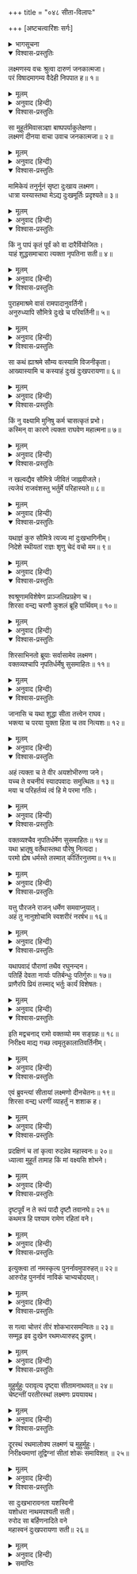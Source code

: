 +++
title = "०४८ सीता-विलापः"

+++
[अष्टचत्वारिंशः सर्गः]



<details><summary>भागसूचना</summary>

48. सीताका दुःखपूर्ण वचन, श्रीरामके लिये उनका संदेश, लक्ष्मणका जाना और सीताका रोना
</details>

<details open><summary>विश्वास-प्रस्तुतिः</summary>

लक्ष्मणस्य वचः श्रुत्वा दारुणं जनकात्मजा।  
परं विषादमागम्य वैदेही निपपात ह॥ १॥
</details>

<details><summary>मूलम्</summary>

लक्ष्मणस्य वचः श्रुत्वा दारुणं जनकात्मजा।  
परं विषादमागम्य वैदेही निपपात ह॥ १॥
</details>

<details><summary>अनुवाद (हिन्दी)</summary>

लक्ष्मणजीका यह कठोर वचन सुनकर जनककिशोरी सीताको बड़ा दुःख हुआ। वे मूर्च्छित होकर पृथ्वीपर गिर पड़ीं॥ १॥
</details>

<details open><summary>विश्वास-प्रस्तुतिः</summary>

सा मुहूर्तमिवासञ्ज्ञा बाष्पपर्याकुलेक्षणा।  
लक्ष्मणं दीनया वाचा उवाच जनकात्मजा॥ २॥
</details>

<details><summary>मूलम्</summary>

सा मुहूर्तमिवासञ्ज्ञा बाष्पपर्याकुलेक्षणा।  
लक्ष्मणं दीनया वाचा उवाच जनकात्मजा॥ २॥
</details>

<details><summary>अनुवाद (हिन्दी)</summary>

दो घड़ीतक उन्हें होश नहीं हुआ। उनके नेत्रोंसे आँसुओंकी अजस्र धारा बहती रही। फिर होशमें आनेपर जनककिशोरी दीन वाणीमें लक्ष्मणसे बोलीं—॥ २॥
</details>

<details open><summary>विश्वास-प्रस्तुतिः</summary>

मामिकेयं तनुर्नूनं सृष्टा दुःखाय लक्ष्मण।  
धात्रा यस्यास्तथा मेऽद्य दुःखमूर्तिः प्रदृश्यते॥ ३॥
</details>

<details><summary>मूलम्</summary>

मामिकेयं तनुर्नूनं सृष्टा दुःखाय लक्ष्मण।  
धात्रा यस्यास्तथा मेऽद्य दुःखमूर्तिः प्रदृश्यते॥ ३॥
</details>

<details><summary>अनुवाद (हिन्दी)</summary>

‘लक्ष्मण! निश्चय ही विधाताने मेरे शरीरको केवल दुःख भोगनेके लिये ही रचा है। इसीलिये आज सारे दुःखोंका समूह मूर्तिमान् होकर मुझे दर्शन दे रहा है॥ ३॥
</details>

<details open><summary>विश्वास-प्रस्तुतिः</summary>

किं नु पापं कृतं पूर्वं को वा दारैर्वियोजितः।  
याहं शुद्धसमाचारा त्यक्ता नृपतिना सती॥ ४॥
</details>

<details><summary>मूलम्</summary>

किं नु पापं कृतं पूर्वं को वा दारैर्वियोजितः।  
याहं शुद्धसमाचारा त्यक्ता नृपतिना सती॥ ४॥
</details>

<details><summary>अनुवाद (हिन्दी)</summary>

‘मैंने पूर्वजन्ममें कौन-सा ऐसा पाप किया था अथवा किसका स्त्रीसे विछोह कराया था, जो शुद्ध आचरणवाली होनेपर भी महाराजने मुझे त्याग दिया है॥ ४॥
</details>

<details open><summary>विश्वास-प्रस्तुतिः</summary>

पुराहमाश्रमे वासं रामपादानुवर्तिनी।  
अनुरुध्यापि सौमित्रे दुःखे च परिवर्तिनी॥ ५॥
</details>

<details><summary>मूलम्</summary>

पुराहमाश्रमे वासं रामपादानुवर्तिनी।  
अनुरुध्यापि सौमित्रे दुःखे च परिवर्तिनी॥ ५॥
</details>

<details><summary>अनुवाद (हिन्दी)</summary>

‘सुमित्रानन्दन! पहले मैंने वनवासके दुःखमें पड़कर भी उसे सहकर श्रीरामके चरणोंका अनुसरण करते हुए आश्रममें रहना पसंद किया था॥ ५॥
</details>

<details open><summary>विश्वास-प्रस्तुतिः</summary>

सा कथं ह्याश्रमे सौम्य वत्स्यामि विजनीकृता।  
आख्यास्यामि च कस्याहं दुःखं दुःखपरायणा॥ ६॥
</details>

<details><summary>मूलम्</summary>

सा कथं ह्याश्रमे सौम्य वत्स्यामि विजनीकृता।  
आख्यास्यामि च कस्याहं दुःखं दुःखपरायणा॥ ६॥
</details>

<details><summary>अनुवाद (हिन्दी)</summary>

‘किंतु सौम्य! अब मैं अकेली प्रियजनोंसे रहित हो किस तरह आश्रममें निवास करूँगी? और दुःखमें पड़नेपर किससे अपना दुःख कहूँगी॥ ६॥
</details>

<details open><summary>विश्वास-प्रस्तुतिः</summary>

किं नु वक्ष्यामि मुनिषु कर्म चासत्कृतं प्रभो।  
कस्मिन् वा कारणे त्यक्ता राघवेण महात्मना॥ ७॥
</details>

<details><summary>मूलम्</summary>

किं नु वक्ष्यामि मुनिषु कर्म चासत्कृतं प्रभो।  
कस्मिन् वा कारणे त्यक्ता राघवेण महात्मना॥ ७॥
</details>

<details><summary>अनुवाद (हिन्दी)</summary>

‘प्रभो! यदि मुनिजन मुझसे पूछेंगे कि महात्मा श्रीरघुनाथजीने किस अपराधपर तुम्हें त्याग दिया है तो मैं उन्हें अपना कौन-सा अपराध बताऊँगी॥ ७॥
</details>

<details open><summary>विश्वास-प्रस्तुतिः</summary>

न खल्वद्यैव सौमित्रे जीवितं जाह्नवीजले।  
त्यजेयं राजवंशस्तु भर्तुर्मे परिहास्यते॥ ८॥
</details>

<details><summary>मूलम्</summary>

न खल्वद्यैव सौमित्रे जीवितं जाह्नवीजले।  
त्यजेयं राजवंशस्तु भर्तुर्मे परिहास्यते॥ ८॥
</details>

<details><summary>अनुवाद (हिन्दी)</summary>

‘सुमित्राकुमार! मैं अपने जीवनको अभी गङ्गाजीके जलमें विसर्जन कर देती; किंतु इस समय ऐसा अभी नहीं कर सकूँगी; क्योंकि ऐसा करनेसे मेरे पतिदेवका राजवंश नष्ट हो जायगा॥ ८॥
</details>

<details open><summary>विश्वास-प्रस्तुतिः</summary>

यथाज्ञं कुरु सौमित्रे त्यज्य मां दुःखभागिनीम्।  
निदेशे स्थीयतां राज्ञः शृणु चेदं वचो मम॥ ९॥
</details>

<details><summary>मूलम्</summary>

यथाज्ञं कुरु सौमित्रे त्यज्य मां दुःखभागिनीम्।  
निदेशे स्थीयतां राज्ञः शृणु चेदं वचो मम॥ ९॥
</details>

<details><summary>अनुवाद (हिन्दी)</summary>

‘किंतु सुमित्रानन्दन! तुम तो वही करो, जैसी महाराजने तुम्हें आज्ञा दी है। तुम मुझ दुःखियाको यहाँ छोड़कर महाराजकी आज्ञाके पालनमें ही स्थिर रहो और मेरी यह बात सुनो—॥ ९॥
</details>

<details open><summary>विश्वास-प्रस्तुतिः</summary>

श्वश्रूणामविशेषेण प्राञ्जलिप्रग्रहेण च।  
शिरसा वन्द्य चरणौ कुशलं ब्रूहि पार्थिवम्॥ १०॥
</details>

<details><summary>मूलम्</summary>

श्वश्रूणामविशेषेण प्राञ्जलिप्रग्रहेण च।  
शिरसा वन्द्य चरणौ कुशलं ब्रूहि पार्थिवम्॥ १०॥
</details>

<details><summary>अनुवाद (हिन्दी)</summary>

‘मेरी सब सासुओंको समानरूपसे हाथ जोड़कर मेरी ओरसे उनके चरणोंमें प्रणाम करना। साथ ही महाराजके भी चरणोंमें मस्तक नवाकर मेरी ओरसे उनकी कुशल पूछना॥ १०॥
</details>

<details open><summary>विश्वास-प्रस्तुतिः</summary>

शिरसाभिनतो ब्रूयाः सर्वासामेव लक्ष्मण।  
वक्तव्यश्चापि नृपतिर्धर्मेषु सुसमाहितः॥ ११॥
</details>

<details><summary>मूलम्</summary>

शिरसाभिनतो ब्रूयाः सर्वासामेव लक्ष्मण।  
वक्तव्यश्चापि नृपतिर्धर्मेषु सुसमाहितः॥ ११॥
</details>

<details><summary>अनुवाद (हिन्दी)</summary>

‘लक्ष्मण! तुम अन्तःपुरकी सभी वन्दनीया स्त्रियोंको मेरी ओरसे प्रणाम करके मेरा समाचार उन्हें सुना देना तथा जो सदा धर्मपालनके लिये सावधान रहते हैं, उन महाराजको भी मेरा यह संदेश सुना देना॥ ११॥
</details>

<details open><summary>विश्वास-प्रस्तुतिः</summary>

जानासि च यथा शुद्धा सीता तत्त्वेन राघव।  
भक्त्या च परया युक्ता हिता च तव नित्यशः॥ १२॥
</details>

<details><summary>मूलम्</summary>

जानासि च यथा शुद्धा सीता तत्त्वेन राघव।  
भक्त्या च परया युक्ता हिता च तव नित्यशः॥ १२॥
</details>

<details><summary>अनुवाद (हिन्दी)</summary>

‘रघुनन्दन। वास्तवमें तो आप जानते ही हैं कि सीता शुद्धचरित्रा है। सर्वदा ही आपके हितमें तत्पर रहती है और आपके प्रति परम प्रेमभक्ति रखनेवाली है॥ १२॥
</details>

<details open><summary>विश्वास-प्रस्तुतिः</summary>

अहं त्यक्ता च ते वीर अयशोभीरुणा जने।  
यच्च ते वचनीयं स्यादपवादः समुत्थितः॥ १३॥  
मया च परिहर्तव्यं त्वं हि मे परमा गतिः।
</details>

<details><summary>मूलम्</summary>

अहं त्यक्ता च ते वीर अयशोभीरुणा जने।  
यच्च ते वचनीयं स्यादपवादः समुत्थितः॥ १३॥  
मया च परिहर्तव्यं त्वं हि मे परमा गतिः।
</details>

<details><summary>अनुवाद (हिन्दी)</summary>

‘वीर! आपने अपयशसे डरकर ही मुझे त्यागा है; अतः लोगोंमें आपकी जो निन्दा हो रही है अथवा मेरे कारण जो अपवाद फैल रहा है, उसे दूर करना मेरा भी कर्तव्य है; क्योंकि मेरे परम आश्रय आप ही हैं॥ १३ १/२॥
</details>

<details open><summary>विश्वास-प्रस्तुतिः</summary>

वक्तव्यश्चैव नृपतिर्धर्मेण सुसमाहितः॥ १४॥  
यथा भ्रातृषु वर्तेथास्तथा पौरेषु नित्यदा।  
परमो ह्येष धर्मस्ते तस्मात् कीर्तिरनुत्तमा॥ १५॥
</details>

<details><summary>मूलम्</summary>

वक्तव्यश्चैव नृपतिर्धर्मेण सुसमाहितः॥ १४॥  
यथा भ्रातृषु वर्तेथास्तथा पौरेषु नित्यदा।  
परमो ह्येष धर्मस्ते तस्मात् कीर्तिरनुत्तमा॥ १५॥
</details>

<details><summary>अनुवाद (हिन्दी)</summary>

‘लक्ष्मण! तुम महाराजसे कहना कि आप धर्मपूर्वक बड़ी सावधानीसे रहकर पुरवासियोंके साथ वैसा ही बर्ताव करें, जैसा अपने भाइयोंके साथ करते हैं। यही आपका परम धर्म है और इसीसे आपको परम उत्तम यशकी प्राप्ति हो सकती है॥ १४-१५॥
</details>

<details open><summary>विश्वास-प्रस्तुतिः</summary>

यत्तु पौरजने राजन् धर्मेण समवाप्नुयात्।  
अहं तु नानुशोचामि स्वशरीरं नरर्षभ॥ १६॥
</details>

<details><summary>मूलम्</summary>

यत्तु पौरजने राजन् धर्मेण समवाप्नुयात्।  
अहं तु नानुशोचामि स्वशरीरं नरर्षभ॥ १६॥
</details>

<details><summary>अनुवाद (हिन्दी)</summary>

‘राजन्! पुरवासियोंके प्रति धर्मानुकूल आचरण करनेसे जो पुण्य प्राप्त होगा, वही आपके लिये उत्तम धर्म और कीर्ति है। पुरुषोत्तम! मुझे अपने शरीरके लिये कुछ भी चिन्ता नहीं है॥ १६॥
</details>

<details open><summary>विश्वास-प्रस्तुतिः</summary>

यथापवादं पौराणां तथैव रघुनन्दन।  
पतिर्हि देवता नार्याः पतिर्बन्धुः पतिर्गुरुः॥ १७॥  
प्राणैरपि प्रियं तस्माद् भर्तुः कार्यं विशेषतः।
</details>

<details><summary>मूलम्</summary>

यथापवादं पौराणां तथैव रघुनन्दन।  
पतिर्हि देवता नार्याः पतिर्बन्धुः पतिर्गुरुः॥ १७॥  
प्राणैरपि प्रियं तस्माद् भर्तुः कार्यं विशेषतः।
</details>

<details><summary>अनुवाद (हिन्दी)</summary>

‘रघुनन्दन! जिस तरह पुरवासियोंके अपवादसे बचकर रहा जा सके, उसी तरह आप रहें। स्त्रीके लिये तो पति ही देवता है, पति ही बन्धु है, पति ही गुरु है। इसलिये उसे प्राणोंकी बाजी लगाकर भी विशेषरूपसे पतिका प्रिय करना चाहिये॥ १७ १/२॥
</details>

<details open><summary>विश्वास-प्रस्तुतिः</summary>

इति मद्वचनाद् रामो वक्तव्यो मम सङ्ग्रहः॥ १८॥  
निरीक्ष्य माद्य गच्छ त्वमृतुकालातिवर्तिनीम्।
</details>

<details><summary>मूलम्</summary>

इति मद्वचनाद् रामो वक्तव्यो मम सङ्ग्रहः॥ १८॥  
निरीक्ष्य माद्य गच्छ त्वमृतुकालातिवर्तिनीम्।
</details>

<details><summary>अनुवाद (हिन्दी)</summary>

‘मेरी ओरसे सारी बातें तुम श्रीरघुनाथजीसे कहना और आज तुम भी मुझे देख जाओ। मैं इस समय ऋतुकालका उल्लङ्घन करके गर्भवती हो चुकी हूँ’॥ १८ १/२॥
</details>

<details open><summary>विश्वास-प्रस्तुतिः</summary>

एवं ब्रुवन्त्यां सीतायां लक्ष्मणो दीनचेतनः॥ १९॥  
शिरसा वन्द्य धरणीं व्याहर्तुं न शशाक ह।
</details>

<details><summary>मूलम्</summary>

एवं ब्रुवन्त्यां सीतायां लक्ष्मणो दीनचेतनः॥ १९॥  
शिरसा वन्द्य धरणीं व्याहर्तुं न शशाक ह।
</details>

<details><summary>अनुवाद (हिन्दी)</summary>

सीताके इस प्रकार कहनेपर लक्ष्मणका मन बहुत दुःखी हो गया। उन्होंने धरतीपर माथा टेककर प्रणाम किया। उस समय उनके मुखसे कोई भी बात नहीं निकल सकी॥ १९ १/२॥
</details>

<details open><summary>विश्वास-प्रस्तुतिः</summary>

प्रदक्षिणं च तां कृत्वा रुदन्नेव महास्वनः॥ २०॥  
ध्यात्वा मुहूर्तं तामाह किं मां वक्ष्यसि शोभने।
</details>

<details><summary>मूलम्</summary>

प्रदक्षिणं च तां कृत्वा रुदन्नेव महास्वनः॥ २०॥  
ध्यात्वा मुहूर्तं तामाह किं मां वक्ष्यसि शोभने।
</details>

<details><summary>अनुवाद (हिन्दी)</summary>

उन्होंने जोर-जोरसे रोते हुए ही सीता माताकी परिक्रमा की और दो घड़ीतक सोच-विचारकर उनसे कहा—‘शोभने! आप यह मुझसे क्या कह रही हैं?॥
</details>

<details open><summary>विश्वास-प्रस्तुतिः</summary>

दृष्टपूर्वं न ते रूपं पादौ दृष्टौ तवानघे॥ २१॥  
कथमत्र हि पश्याम रामेण रहितां वने।
</details>

<details><summary>मूलम्</summary>

दृष्टपूर्वं न ते रूपं पादौ दृष्टौ तवानघे॥ २१॥  
कथमत्र हि पश्याम रामेण रहितां वने।
</details>

<details><summary>अनुवाद (हिन्दी)</summary>

‘निष्पाप पतिव्रते! मैंने पहले भी आपका सम्पूर्ण रूप कभी नहीं देखा है। केवल आपके चरणोंके ही दर्शन किये हैं। फिर आज यहाँ वनके भीतर श्रीरामचन्द्रजीकी अनुपस्थितिमें मैं आपकी ओर कैसे देख सकता हूँ’॥ २१ १/२॥
</details>

<details open><summary>विश्वास-प्रस्तुतिः</summary>

इत्युक्त्वा तां नमस्कृत्य पुनर्नावमुपारुहत्॥ २२॥  
आरुरोह पुनर्नावं नाविकं चाभ्यचोदयत्।
</details>

<details><summary>मूलम्</summary>

इत्युक्त्वा तां नमस्कृत्य पुनर्नावमुपारुहत्॥ २२॥  
आरुरोह पुनर्नावं नाविकं चाभ्यचोदयत्।
</details>

<details><summary>अनुवाद (हिन्दी)</summary>

यह कहकर उन्होंने सीताजीको पुनः प्रणाम किया और फिर वे नावपर चढ़ गये। नावपर चढ़कर उन्होंने मल्लाहको उसे चलानेकी आज्ञा दी॥ २२ १/२॥
</details>

<details open><summary>विश्वास-प्रस्तुतिः</summary>

स गत्वा चोत्तरं तीरं शोकभारसमन्वितः॥ २३॥  
सम्मूढ इव दुःखेन रथमध्यारुहद् द्रुतम्।
</details>

<details><summary>मूलम्</summary>

स गत्वा चोत्तरं तीरं शोकभारसमन्वितः॥ २३॥  
सम्मूढ इव दुःखेन रथमध्यारुहद् द्रुतम्।
</details>

<details><summary>अनुवाद (हिन्दी)</summary>

शोकके भारसे दबे हुए लक्ष्मण गङ्गाजीके उत्तरी तटपर पहुँचकर दुःखके कारण अचेत-से हो गये और उसी अवस्थामें जल्दीसे रथपर चढ़ गये॥ २३ १/२॥
</details>

<details open><summary>विश्वास-प्रस्तुतिः</summary>

मुहुर्मुहुः परावृत्य दृष्ट्वा सीतामनाथवत्॥ २४॥  
चेष्टन्तीं परतीरस्थां लक्ष्मणः प्रययावथ।
</details>

<details><summary>मूलम्</summary>

मुहुर्मुहुः परावृत्य दृष्ट्वा सीतामनाथवत्॥ २४॥  
चेष्टन्तीं परतीरस्थां लक्ष्मणः प्रययावथ।
</details>

<details><summary>अनुवाद (हिन्दी)</summary>

सीता गङ्गाजीके दूसरे तटपर अनाथकी तरह रोती हुई धरतीपर लोट रही थीं। लक्ष्मण बार-बार मुँह घुमाकर उनकी ओर देखते हुए चल दिये॥ २४ १/२॥
</details>

<details open><summary>विश्वास-प्रस्तुतिः</summary>

दूरस्थं रथमालोक्य लक्ष्मणं च मुहुर्मुहुः।  
निरीक्ष्यमाणां तूद्विग्नां सीतां शोकः समाविशत् ॥ २५॥
</details>

<details><summary>मूलम्</summary>

दूरस्थं रथमालोक्य लक्ष्मणं च मुहुर्मुहुः।  
निरीक्ष्यमाणां तूद्विग्नां सीतां शोकः समाविशत् ॥ २५॥
</details>

<details><summary>अनुवाद (हिन्दी)</summary>

रथ और लक्ष्मण क्रमशः दूर होते गये। सीता उनकी ओर बारम्बार देखकर उद्विग्न हो उठीं। उनके अदृश्य होते ही उनपर गहरा शोक छा गया॥ २५॥
</details>

<details open><summary>विश्वास-प्रस्तुतिः</summary>

सा दुःखभारावनता यशस्विनी  
यशोधरा नाथमपश्यती सती।  
रुरोद सा बर्हिणनादिते वने  
महास्वनं दुःखपरायणा सती॥ २६॥
</details>

<details><summary>मूलम्</summary>

सा दुःखभारावनता यशस्विनी  
यशोधरा नाथमपश्यती सती।  
रुरोद सा बर्हिणनादिते वने  
महास्वनं दुःखपरायणा सती॥ २६॥
</details>

<details><summary>अनुवाद (हिन्दी)</summary>

अब उन्हें कोई भी अपना रक्षक नहीं दिखायी दिया। अतः यशको धारण करनेवाली वे यशस्विनी सती सीता दुःखके भारी भारसे दबकर चिन्तामग्न हो मयूरोंके कलनादसे गूँजते हुए उस वनमें जोर-जोरसे रोने लगीं॥
</details>

<details><summary>समाप्तिः</summary>

इत्यार्षे श्रीमद्रामायणे वाल्मीकीये आदिकाव्ये उत्तरकाण्डेऽष्टचत्वारिंशः सर्गः॥ ४८॥  
इस प्रकार श्रीवाल्मीकिनिर्मित आर्षरामायण आदिकाव्यके उत्तरकाण्डमें अड़तालीसवाँ सर्ग पूरा हुआ॥ ४८॥
</details>

